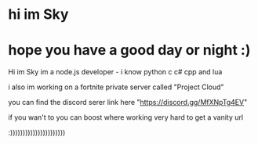 # hi im Sky 
# hope you have a good day or night :)
Hi im Sky im a node.js developer - i know python c c# cpp and lua

i also im working on a fortnite private server called "Project Cloud"

you can find the discord serer link here "https://discord.gg/MfXNpTg4EV"

if you wan't to you can boost where working very hard to get a vanity url 

:))))))))))))))))))))))
